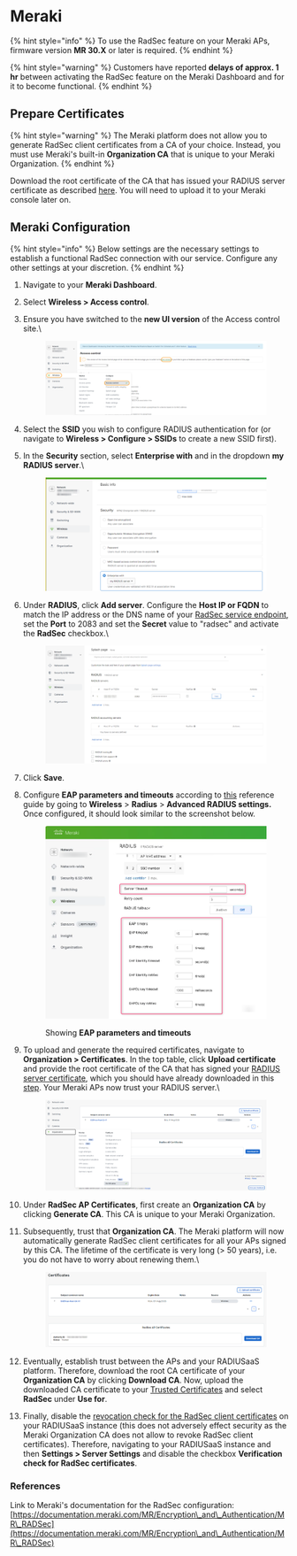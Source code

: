 # Meraki

{% hint style="info" %}
To use the RadSec feature on your Meraki APs, firmware version **MR 30.X** or later is required.
{% endhint %}

{% hint style="warning" %}
Customers have reported **delays of approx. 1 hr** between activating the RadSec feature on the Meraki Dashboard and for it to become functional.
{% endhint %}

## Prepare Certificates

{% hint style="warning" %}
The Meraki platform does not allow you to generate RadSec client certificates from a CA of your choice. Instead, you must use Meraki's built-in **Organization CA** that is unique to your Meraki Organization.
{% endhint %}

Download the root certificate of the CA that has issued your RADIUS server certificate as described [here](../../../admin-portal/settings/settings-server.md#download). You will need to upload it to your Meraki console later on.

## Meraki Configuration

{% hint style="info" %}
Below settings are the necessary settings to establish a functional RadSec connection with our service. Configure any other settings at your discretion.
{% endhint %}

1. Navigate to your **Meraki Dashboard**.
2. Select **Wireless > Access control**.
3.  Ensure you have switched to the **new UI version** of the Access control site.\


    <figure><img src="../../../../.gitbook/assets/Bild-1-Edited (2).png" alt=""><figcaption></figcaption></figure>
4. Select the **SSID** you wish to configure RADIUS authentication for (or navigate to **Wireless > Configure > SSIDs** to create a new SSID first).
5.  In the **Security** section, select **Enterprise with** and in the dropdown **my RADIUS server**.\


    <figure><img src="../../../../.gitbook/assets/Bild-2-Edited.png" alt=""><figcaption></figcaption></figure>
6.  Under **RADIUS**, click **Add server**. Configure the **Host IP or FQDN** to match the IP address or the DNS name of your [RadSec service endpoint](../../../admin-portal/settings/settings-server.md#properties), set the **Port** to 2083 and  set the **Secret** value to "radsec" and activate the **RadSec** checkbox.\


    <figure><img src="../../../../.gitbook/assets/Bild-3-Edited.png" alt=""><figcaption></figcaption></figure>
7. Click **Save**.
8.  Configure **EAP parameters and timeouts** according to [this](../../../other/faqs/general.md#timers-and-timeouts) reference guide by going to **Wireless** > **Radius** > **Advanced RADIUS settings.** Once configured, it should look similar to the screenshot below.&#x20;

    <figure><img src="../../../../.gitbook/assets/image (388).png" alt=""><figcaption><p>Showing <strong>EAP parameters and timeouts</strong></p></figcaption></figure>
9.  To upload and generate the required certificates, navigate to **Organization > Certificates**. In the top table, click **Upload certificate** and provide the root certificate of the CA that has signed your [RADIUS server certificate](../../../admin-portal/settings/settings-server.md#server-certificates), which you should have already downloaded in this [step](meraki.md#prepare-certificates). Your Meraki APs now trust your RADIUS server.\


    <figure><img src="../../../../.gitbook/assets/Bild-4-Edited.png" alt=""><figcaption></figcaption></figure>
10. Under **RadSec AP Certificates**, first create an **Organization CA** by clicking **Generate CA**. This CA is unique to your Meraki Organization.
11. Subsequently, trust that **Organization CA**. The Meraki platform will now automatically generate RadSec client certificates for all your APs signed by this CA. The lifetime of the certificate is very long (> 50 years), i.e. you do not have to worry about renewing them.\


    <figure><img src="../../../../.gitbook/assets/Bild-5-Edited.png" alt=""><figcaption></figcaption></figure>
12. Eventually, establish trust between the APs and your RADIUSaaS platform. Therefore, download the root CA certificate of your **Organization CA** by clicking **Download CA**. Now, upload the downloaded CA certificate to your [Trusted Certificates](../../../admin-portal/settings/trusted-roots.md#add) and select **RadSec** under **Use for**.
13. Finally, disable the [revocation check for the RadSec client certificates](../../../admin-portal/settings/settings-server.md#verification-check-for-radsec-certificates) on your RADIUSaaS instance (this does not adversely effect security as the Meraki Organization CA does not allow to revoke RadSec client certificates). Therefore, navigating to your RADIUSaaS instance and then **Settings > Server Settings** and disable the checkbox **Verification check for RadSec certificates**.

### References

Link to Meraki's documentation for the RadSec configuration: [https://documentation.meraki.com/MR/Encryption\_and\_Authentication/MR\_RADSec](https://documentation.meraki.com/MR/Encryption\_and\_Authentication/MR\_RADSec)
